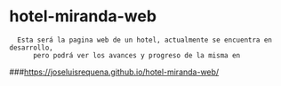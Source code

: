 # hotel-miranda-web

      Esta será la pagina web de un hotel, actualmente se encuentra en desarrollo, 
          pero podrá ver los avances y progreso de la misma en 
###https://joseluisrequena.github.io/hotel-miranda-web/
